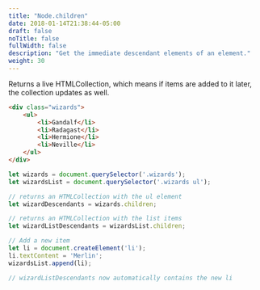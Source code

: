 ```yaml
---
title: "Node.children"
date: 2018-01-14T21:38:44-05:00
draft: false
noTitle: false
fullWidth: false
description: "Get the immediate descendant elements of an element."
weight: 30
---
```


Returns a live HTMLCollection, which means if items are added to it later, the collection updates as well.

```html
<div class="wizards">
	<ul>
		<li>Gandalf</li>
		<li>Radagast</li>
		<li>Hermione</li>
		<li>Neville</li>
	</ul>
</div>
```

```javascript
let wizards = document.querySelector('.wizards');
let wizardsList = document.querySelector('.wizards ul');

// returns an HTMLCollection with the ul element
let wizardDescendants = wizards.children;

// returns an HTMLCollection with the list items
let wizardListDescendants = wizardsList.children;

// Add a new item
let li = document.createElement('li');
li.textContent = 'Merlin';
wizardsList.append(li);

// wizardListDescendants now automatically contains the new li
```